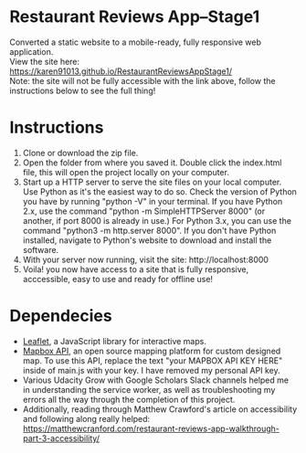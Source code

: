 # Restaurant Reviews App–Stage1
Converted a static website to a mobile-ready, fully responsive web application. <br/>
View the site here: https://karen91013.github.io/RestaurantReviewsAppStage1/ <br/>
Note: the site will not be fully accessible with the link above, follow the instructions below to see the full thing!

# Instructions
1) Clone or download the zip file. 
2) Open the folder from where you saved it. Double click the index.html file, this will open the project locally on your computer.
3) Start up a HTTP server to serve the site files on your local computer. Use Python as it's the easiest way to do so.
Check the version of Python you have by running "python -V" in your terminal. If you have Python 2.x, use the command "python -m SimpleHTTPServer 8000" (or another, if port 8000 is already in use.) For Python 3.x, you can use the command "python3 -m http.server 8000". If you don't have Python installed, navigate to Python's website to download and install the software.
4) With your server now running, visit the site: http://localhost:8000
5) Voila! you now have access to a site that is fully responsive, acccessible, easy to use and ready for offline use!

# Dependecies
- [Leaflet](https://leafletjs.com/), a JavaScript library for interactive maps.
- [Mapbox API](https://www.mapbox.com/), an open source mapping platform for custom designed map. To use this API, replace the text "your MAPBOX API KEY HERE" inside of main.js with your key. I have removed my personal API key.
- Various Udacity Grow with Google Scholars Slack channels helped me in understanding the service worker, as well as troubleshooting my errors all the way through the completion of this project. 
- Additionally, reading through Matthew Crawford's article on accessibility and following along really helped: https://matthewcranford.com/restaurant-reviews-app-walkthrough-part-3-accessibility/
